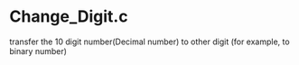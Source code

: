 # Change_Digit.c
transfer the 10 digit number(Decimal number) to other digit (for example, to binary number)
